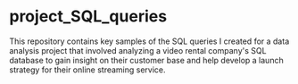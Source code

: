 # project_SQL_queries
This repository contains key samples of the SQL queries I created for a data analysis project that involved analyzing a video rental company's SQL database to gain insight on their customer base and help develop a launch strategy for their online streaming service.
